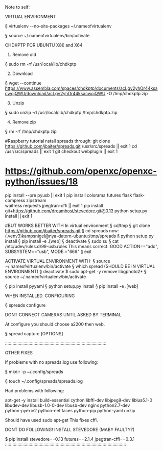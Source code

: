 Note to self:


VIRTUAL ENVIRONMENT

§ virtualenv --no-site-packages ~/.nameofvirtualenv

§ source ~/.nameofvirtualenv/bin/activate

CHDKPTP FOR UBUNTU X86 and X64

1. Remove old

§ sudo rm -rf /usr/local/lib/chdkptp

2. Download

§ wget --continue https://www.assembla.com/spaces/chdkptp/documents/acLgv2yhOr44ksacwqjQWU/download/acLgv2yhOr44ksacwqjQWU -O /tmp/chdkptp.zip

3. Unzip 

§ sudo unzip -d /usr/local/lib/chdkptp /tmp/chdkptp.zip

4. Remove zip

§ rm -rf /tmp/chdkptp.zip


#Raspberry tutorial nstall spreads through:
git clone https://github.com/jbaiter/spreads.git /usr/src/spreads || exit 1
cd /usr/src/spreads || exit 1
git checkout webplugin || exit 1
# https://github.com/openxc/openxc-python/issues/18
pip install --pre pyusb || exit 1
pip install colorama futures flask flask-compress zipstream \
waitress requests jpegtran-cffi || exit 1
pip install git+https://github.com/dreamhost/stevedore.git@0.13
python setup.py install || exit 1

#BUT WORKS BETTER WITH
In virtual environment
§ cd/tmp
§ git clone https://github.com/jbaiter/spreads.git
§ cd spreads
now: (.venv3)kampsnigel@nya-datorn-ubuntu:/tmp/spreads
§ python setup.py install
§ pip install -e .[web]
§ deactivate
§ sudo su
§  cat /etc/udev/rules.d/99-usb.rules 
This means correct: GOOD ACTION=="add", SUBSYSTEM=="usb", MODE:="666"
§ exit

ACTIVATE VIRTUAL ENVIRONMENT WITH:
§ source ~/.nameofvirtualenv/bin/activate
§ which spread (SHOULD BE IN VIRTUAL ENVIRONMENT)
§ deactivate
$ sudo apt-get -y remove libgphoto2*
§ source ~/.nameofvirtualenv/bin/activate



§ pip install pyyaml
§ python setup.py install
§ pip install -e .[web]

WHEN INSTALLED. CONFIGURING

§ spreads configure


DONT CONNECT CAMERAS UNTIL ASKED BY TERMINAL

At configure you should choose a2200 then web. 

§ spread capture [OPTIONS]



::::::::::::::::::::::::::::::::::::::::::::::::::::::::::::::::::::::::::::::::::

OTHER FIXES

If problems with no spreads.log use following: 

§ mkdir -p ~/.config/spreads

§ touch ~/.config/spreads/spreads.log


Had problems with following:

apt-get -y install build-essential cython libffi-dev libjpeg8-dev liblua5.1-0\
            libudev-dev libusb-1.0-0-dev libusb-dev nginx python2.7-dev\
            python-pyexiv2 python-netifaces python-pip python-yaml unzip
          
            
Should have used sudo apt-get
This fixes cffi. 

DONT DO FOLLOWING!
INSTALL STEVEDORE (MABY FAULTY?)

$ pip install stevedore==0.13 futures==2.1.4 jpegtran-cffi==0.3.1
::::::::::::::::::::::::::::::::::::::::::::::::::::::::::::::::::::::::::::::::::::::::::::::::::



